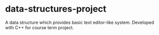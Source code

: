 # data-structures-project
A data structure which provides basic text editor-like system. Developed with C++ for course term project.
